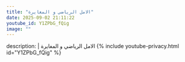 ```yaml
---
title: "الامل الرياضي و المغايرة"
date: 2025-09-02 21:11:22 
youtube_id: Y1ZPbG_fQig
image: ""
---
```

description: |
  الامل الرياضي و المغايرة
{% include youtube-privacy.html id="Y1ZPbG_fQig" %}
